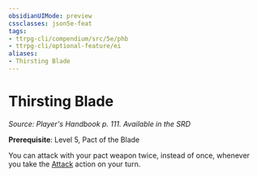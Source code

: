 ```yaml
---
obsidianUIMode: preview
cssclasses: json5e-feat
tags:
- ttrpg-cli/compendium/src/5e/phb
- ttrpg-cli/optional-feature/ei
aliases:
- Thirsting Blade
---
```

# Thirsting Blade
*Source: Player's Handbook p. 111. Available in the <span title='Systems Reference Document (5.1)'>SRD</span>*  

**Prerequisite**: Level 5, Pact of the Blade

You can attack with your pact weapon twice, instead of once, whenever you take the [Attack](/3-Mechanics/CLI/Rules/actions.md#Attack) action on your turn.
